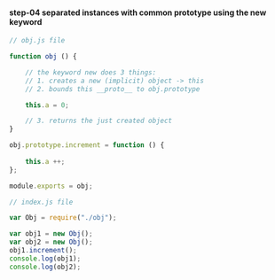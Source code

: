 #### step-04 separated instances with common prototype using the new keyword
```js
// obj.js file

function obj () {

    // the keyword new does 3 things:
    // 1. creates a new (implicit) object -> this
    // 2. bounds this __proto__ to obj.prototype

    this.a = 0;

    // 3. returns the just created object
}

obj.prototype.increment = function () {
    
    this.a ++;
};

module.exports = obj;

```
```js
// index.js file

var Obj = require("./obj");

var obj1 = new Obj();
var obj2 = new Obj();
obj1.increment();
console.log(obj1);
console.log(obj2);
```